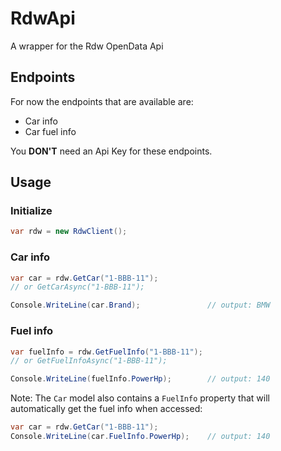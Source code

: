 # RdwApi
A wrapper for the Rdw OpenData Api

## Endpoints
For now the endpoints that are available are:
 - Car info 
 - Car fuel info

You **DON'T** need an Api Key for these endpoints. 

## Usage
### Initialize
```csharp
var rdw = new RdwClient();
```

### Car info
```csharp
var car = rdw.GetCar("1-BBB-11");		 
// or GetCarAsync("1-BBB-11");

Console.WriteLine(car.Brand);               // output: BMW
```

### Fuel info
```csharp
var fuelInfo = rdw.GetFuelInfo("1-BBB-11");
// or GetFuelInfoAsync("1-BBB-11");

Console.WriteLine(fuelInfo.PowerHp);        // output: 140
```

Note: The `Car` model also contains a `FuelInfo` property that will automatically get the fuel info when accessed:
```csharp
var car = rdw.GetCar("1-BBB-11");
Console.WriteLine(car.FuelInfo.PowerHp);    // output: 140
```
